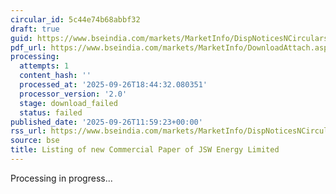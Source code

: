 ```yaml
---
circular_id: 5c44e74b68abbf32
draft: true
guid: https://www.bseindia.com/markets/MarketInfo/DispNoticesNCirculars.aspx?Noticeid={E5115926-2C0B-4F1F-9371-733F89089A79}&noticeno=20250926-44&dt=09/26/2025&icount=44&totcount=76&flag=0
pdf_url: https://www.bseindia.com/markets/MarketInfo/DownloadAttach.aspx?id=20250926-44&attachedId=
processing:
  attempts: 1
  content_hash: ''
  processed_at: '2025-09-26T18:44:32.080351'
  processor_version: '2.0'
  stage: download_failed
  status: failed
published_date: '2025-09-26T11:59:23+00:00'
rss_url: https://www.bseindia.com/markets/MarketInfo/DispNoticesNCirculars.aspx?Noticeid={E5115926-2C0B-4F1F-9371-733F89089A79}&noticeno=20250926-44&dt=09/26/2025&icount=44&totcount=76&flag=0
source: bse
title: Listing of new Commercial Paper of JSW Energy Limited
---
```


Processing in progress...
